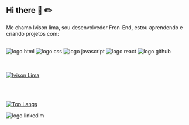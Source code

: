 ## Hi there :orange_book: :pencil2:

Me chamo Ivison lima, sou desenvolvedor Fron-End, estou aprendendo e criando projetos com:
<br>
<br>
<div>
 <img src="https://img.shields.io/badge/HTML5-E34F26?style=for-the-badge&logo=html5&logoColor=white" alt="logo html"/>
 <img src="https://img.shields.io/badge/CSS3-1572B6?style=for-the-badge&logo=css3&logoColor=white" alt="logo css"/>
 <img src="https://img.shields.io/badge/JavaScript-F7DF1E?style=for-the-badge&logo=javascript&logoColor=black" alt="logo javascript"/>
 <img src="https://img.shields.io/badge/React-20232A?style=for-the-badge&logo=react&logoColor=61DAFB" alt="logo react"/>
 <img src="https://img.shields.io/badge/GitHub-100000?style=for-the-badge&logo=github&logoColor=white" alt="logo github"/>
</div>
<br>
<br>

[![Ivison Lima](https://github-readme-stats.vercel.app/api?username=ivisonalvesdev)](https://github.com/anuraghazra/github-readme-stats)

<br>
<br>

[![Top Langs](https://github-readme-stats.vercel.app/api/top-langs/?username=ivisonalvesdev)](https://github.com/anuraghazra/github-readme-stats)



<a><img src="https://img.shields.io/badge/LinkedIn-0077B5?style=for-the-badge&logo=linkedin&logoColor=white" alt="logo linkedim"/> </a>

